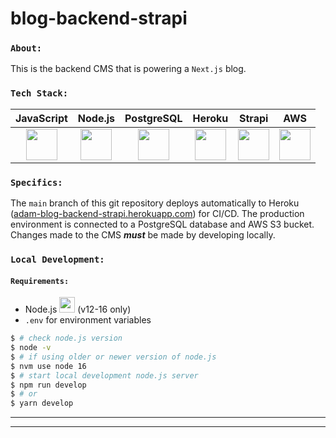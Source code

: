 # blog-backend-strapi

### `About:`
This is the backend CMS that is powering a `Next.js` blog.  

### `Tech Stack:`
| JavaScript | Node.js | PostgreSQL | Heroku | Strapi | AWS
| :----: | :----: | :----: | :----: | :----: | :----: |
| <img src="https://cdn.worldvectorlogo.com/logos/logo-javascript.svg" width="50" height="50"/> | <img src="https://cdn.worldvectorlogo.com/logos/nodejs-icon.svg" width="50" height="50"/> | <img src="https://cdn.worldvectorlogo.com/logos/postgresql.svg" width="50" height="50"/> | <img src="https://cdn.worldvectorlogo.com/logos/heroku-4.svg" width="50" height="50"/> | <img src="https://cdn.worldvectorlogo.com/logos/strapi-2.svg" width="50" height="50"/> | <img src="https://cdn.worldvectorlogo.com/logos/aws-2.svg" width="50" height="50"/>  

### `Specifics:`
The `main` branch of this git repository deploys automatically to Heroku ([adam-blog-backend-strapi.herokuapp.com](https://adam-blog-backend-strapi.herokuapp.com/)) for CI/CD.  The production environment is connected to a PostgreSQL database and AWS S3 bucket.  Changes made to the CMS ***must*** be made by developing locally.


### `Local Development:`
#### `Requirements:`

* Node.js <img src="https://cdn.worldvectorlogo.com/logos/nodejs-icon.svg" width="25" height="25"/> (v12-16 only)
* `.env` for environment variables

```bash
$ # check node.js version
$ node -v
$ # if using older or newer version of node.js
$ nvm use node 16
$ # start local development node.js server
$ npm run develop
$ # or
$ yarn develop
```
    
---
---

<!-- # 🚀 Getting started with Strapi

Strapi comes with a full featured [Command Line Interface](https://docs.strapi.io/developer-docs/latest/developer-resources/cli/CLI.html) (CLI) which lets you scaffold and manage your project in seconds.

### `develop`

Start your Strapi application with autoReload enabled. [Learn more](https://docs.strapi.io/developer-docs/latest/developer-resources/cli/CLI.html#strapi-develop)

```
npm run develop
# or
yarn develop
```

### `start`

Start your Strapi application with autoReload disabled. [Learn more](https://docs.strapi.io/developer-docs/latest/developer-resources/cli/CLI.html#strapi-start)

```
npm run start
# or
yarn start
```

### `build`

Build your admin panel. [Learn more](https://docs.strapi.io/developer-docs/latest/developer-resources/cli/CLI.html#strapi-build)

```
npm run build
# or
yarn build
```

## ⚙️ Deployment

Strapi gives you many possible deployment options for your project. Find the one that suits you on the [deployment section of the documentation](https://docs.strapi.io/developer-docs/latest/setup-deployment-guides/deployment.html).

## 📚 Learn more

- [Resource center](https://strapi.io/resource-center) - Strapi resource center.
- [Strapi documentation](https://docs.strapi.io) - Official Strapi documentation.
- [Strapi tutorials](https://strapi.io/tutorials) - List of tutorials made by the core team and the community.
- [Strapi blog](https://docs.strapi.io) - Official Strapi blog containing articles made by the Strapi team and the community.
- [Changelog](https://strapi.io/changelog) - Find out about the Strapi product updates, new features and general improvements.

Feel free to check out the [Strapi GitHub repository](https://github.com/strapi/strapi). Your feedback and contributions are welcome!

## ✨ Community

- [Discord](https://discord.strapi.io) - Come chat with the Strapi community including the core team.
- [Forum](https://forum.strapi.io/) - Place to discuss, ask questions and find answers, show your Strapi project and get feedback or just talk with other Community members.
- [Awesome Strapi](https://github.com/strapi/awesome-strapi) - A curated list of awesome things related to Strapi.

---

<sub>🤫 Psst! [Strapi is hiring](https://strapi.io/careers).</sub> -->
